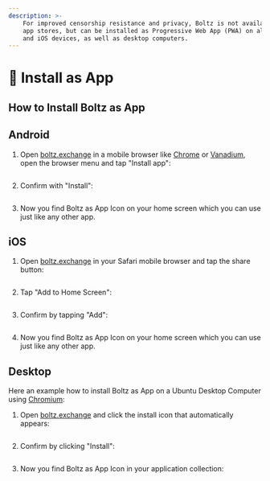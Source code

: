 ```yaml
---
description: >-
    For improved censorship resistance and privacy, Boltz is not available in
    app stores, but can be installed as Progressive Web App (PWA) on all Android
    and iOS devices, as well as desktop computers.
---
```


# 📲 Install as App

## How to Install Boltz as App

## Android

1. Open [boltz.exchange](https://boltz.exchange) in a mobile browser like
   [Chrome](https://www.google.com/chrome/) or
   [Vanadium](https://github.com/GrapheneOS/Vanadium), open the browser menu and
   tap "Install app":

<figure><img src=".gitbook/assets/android-0.jpeg" alt=""><figcaption></figcaption></figure>

2. Confirm with "Install":

<figure><img src=".gitbook/assets/android-1.jpeg" alt=""><figcaption></figcaption></figure>

3. Now you find Boltz as App Icon on your home screen which you can use just
   like any other app.

## iOS

1. Open [boltz.exchange](https://boltz.exchange) in your Safari mobile browser
   and tap the share button:

<figure><img src=".gitbook/assets/ios-0.jpeg" alt=""><figcaption></figcaption></figure>

2. Tap "Add to Home Screen":

<figure><img src=".gitbook/assets/ios-1.jpeg" alt=""><figcaption></figcaption></figure>

3. Confirm by tapping "Add":

<figure><img src=".gitbook/assets/ios-2.jpeg" alt=""><figcaption></figcaption></figure>

4. Now you find Boltz as App Icon on your home screen which you can use just
   like any other app.

## Desktop

Here an example how to install Boltz as App on a Ubuntu Desktop Computer using
[Chromium](https://www.chromium.org/Home/):

1. Open [boltz.exchange](https://boltz.exchange) and click the install icon that
   automatically appears:

<figure><img src=".gitbook/assets/desktop-0.png" alt=""><figcaption></figcaption></figure>

2. Confirm by clicking "Install":

<figure><img src=".gitbook/assets/desktop-1.png" alt=""><figcaption></figcaption></figure>

3. Now you find Boltz as App Icon in your application collection:

<figure><img src=".gitbook/assets/desktop-2.png" alt=""><figcaption></figcaption></figure>
